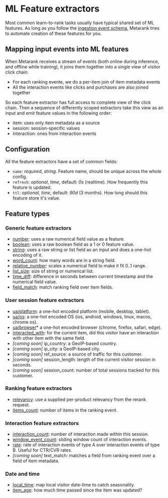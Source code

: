 # ML Feature extractors

Most common learn-to-rank tasks usually have typical shared set of ML features. As long as you follow the 
[ingestion event schema](xx_event_schema.md), Metarank tries to automate creation of these features for you.

## Mapping input events into ML features

When Metarank receives a stream of events (both online during inference, and offline while training), it joins them together
into a single view of visitor click chain:
* For each ranking evente, we do a per-item join of item metadata events
* All the interaction events like clicks and purchases are also joined together

So each feature extractor has full access to complete view of the click chain. Then a sequence of differently scoped
extractors take this view as an input and emit feature values in the following order:
* item: uses only item metadata as a source
* session: session-specific values
* interaction: ones from interaction events

## Configuration

All the feature extractors have a set of common fields:
* `name`: *required*, *string*. Feature name, should be unique across the whole config.
* `refresh`: *optional*, *time*, default: *0s* (realtime). How frequently this feature is updated.
* `ttl`: *optional*, *time*, default: *90d* (3 months). How long should this feature store it's value.

## Feature types

### Generic feature extractors
* [number](features/scalar.md#boolean-and-numerical-extractors): uses a raw numerical field value as a feature.
* [boolean](features/scalar.md#boolean-and-numerical-extractors): uses a raw boolean field as a 1 or 0 feature value.
* [string](features/scalar.md#string-extractors): uses a raw string or list<string> field as an input and does a one-hot encoding of it.
* [word_count](features/generic.md#word-count): how many words are in a string field.
* [relative_number](features/generic.md#relative-number): scales a numerical field to make it fit 0..1 range.
* [list_size](features/generic.md#list-size): size of string or numerical list.
* [time_diff](features/generic.md#time-difference): difference in seconds between current timestamp and the numerical field value.
* [field_match](features/text.md#fieldmatch): match ranking field over item fields.

### User session feature extractors
* [ua/platform](/doc/features/user-session.md#user-agent-field-extractor): a one-hot encoded platform (mobile, desktop, tablet).
* [ua/os](features/user-session.md#user-agent-field-extractor): a one-hot encoded OS (ios, android, windows, linux, macos, chrome os).
* [ua/browser](features/user-session.md#user-agent-field-extractor)* a one-hot encoded browser (chrome, firefox, safari, edge).
* [interacted_with](features/user-session.md#interacted-with): for the current item, did this visitor have an interaction with other item with the same field.
* *[coming soon]* ip_country: a GeoIP-based country.
* *[coming soon]* ip_city: a GeoIP-based city.
* *[coming soon]* ref_source: a source of traffic for this customer.
* *[coming soon]* session_length: length of the current visitor session in seconds.
* *[coming soon]* session_count: number of total sessions tracked for this customer.


### Ranking feature extractors
* [relevancy](features/relevancy.md#ranking): use a supplied per-product relevancy from the rerank request.
* [items_count](features/relevancy.md#items-count): number of items in the ranking event.

### Interaction feature extractors
* [interaction_count](features/counters.md#interaction-counter): number of interaction made within this session.
* [window_event_count](features/counters.md#windowed-counter): sliding window count of interaction events.
* [rate](features/counters.md#rate): rate of interaction events of type A over interaction events of type B. Useful for CTR/CVR rates.
* *[coming soon]* text_match: matches a field from ranking event over a field of item metadata.

### Date and time
* [local_time](features/datetime.md#localtime-extractor): map local visitor date-time to catch seasonality.
* [item_age](features/datetime.md#itemage): how much time passed since the item was updated?